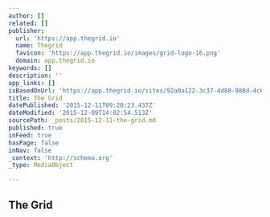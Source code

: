 ```yaml
---
author: []
related: []
publisher:
  url: 'https://app.thegrid.io'
  name: Thegrid
  favicon: 'https://app.thegrid.io/images/grid-logo-16.png'
  domain: app.thegrid.io
keywords: []
description: ''
app_links: []
isBasedOnUrl: 'https://app.thegrid.io/sites/92a0a122-3c37-4d80-988d-4c6335baa7af/design'
title: The Grid
datePublished: '2015-12-11T09:20:23.437Z'
dateModified: '2015-12-09T14:02:54.513Z'
sourcePath: _posts/2015-12-11-the-grid.md
published: true
inFeed: true
hasPage: false
inNav: false
_context: 'http://schema.org'
_type: MediaObject

---
```

<article style=""><h1>The Grid</h1><p></p></article>